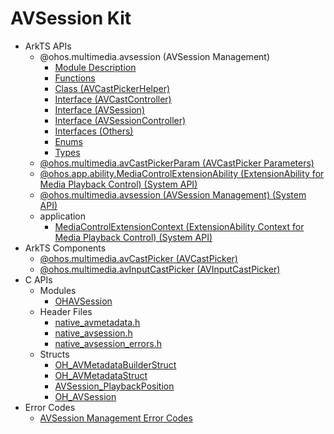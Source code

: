 # AVSession Kit
<!--Kit: AVSession Kit-->
<!--Subsystem: Multimedia-->
<!--Owner: @ccfriend; @liao_qian-->
<!--Designer: @ccfriend-->
<!--Tester: @chenmingxi1_huawei-->
<!--Adviser: @w_Machine_cc-->

- ArkTS APIs<!--avsession-arkts-->
  - @ohos.multimedia.avsession (AVSession Management)<!--js-apis-avsession-->
    - [Module Description](arkts-apis-avsession.md)
    - [Functions](arkts-apis-avsession-f.md)
    - [Class (AVCastPickerHelper)](arkts-apis-avsession-AVCastPickerHelper.md)
    - [Interface (AVCastController)](arkts-apis-avsession-AVCastController.md)
    - [Interface (AVSession)](arkts-apis-avsession-AVSession.md)
    - [Interface (AVSessionController)](arkts-apis-avsession-AVSessionController.md)
    - [Interfaces (Others)](arkts-apis-avsession-i.md)
    - [Enums](arkts-apis-avsession-e.md)
    - [Types](arkts-apis-avsession-t.md)
  - [@ohos.multimedia.avCastPickerParam (AVCastPicker Parameters)](js-apis-avCastPickerParam.md)
  <!--Del-->
  - [@ohos.app.ability.MediaControlExtensionAbility (ExtensionAbility for Media Playback Control) (System API)](js-apis-app-ability-MediaControlExtensionAbility-sys.md)
  - [@ohos.multimedia.avsession (AVSession Management) (System API)](js-apis-avsession-sys.md)
  - application
    - [MediaControlExtensionContext (ExtensionAbility Context for Media Playback Control) (System API)](js-apis-inner-application-MediaControlExtensionContext-sys.md)
  <!--DelEnd-->
- ArkTS Components<!--avsession-comp-->
  - [@ohos.multimedia.avCastPicker (AVCastPicker)](ohos-multimedia-avcastpicker.md)
  - [@ohos.multimedia.avInputCastPicker (AVInputCastPicker)](ohos-multimedia-avinputcastpicker.md)
- C APIs<!--avsession-c-->
  - Modules<!--avsession-module-->
    - [OHAVSession](capi-ohavsession.md)
  - Header Files<!--avsession-headerfile-->
    - [native_avmetadata.h](capi-native-avmetadata-h.md)
    - [native_avsession.h](capi-native-avsession-h.md)
    - [native_avsession_errors.h](capi-native-avsession-errors-h.md)
  - Structs<!--avsession-struct-->
    - [OH_AVMetadataBuilderStruct](capi-ohavsession-oh-avmetadatabuilderstruct.md)
    - [OH_AVMetadataStruct](capi-ohavsession-oh-avmetadatastruct.md)
    - [AVSession_PlaybackPosition](capi-ohavsession-avsession-playbackposition.md)
    - [OH_AVSession](capi-ohavsession-oh-avsession.md)
- Error Codes<!--avsession-arkts-errcode-->
  - [AVSession Management Error Codes](errorcode-avsession.md)
